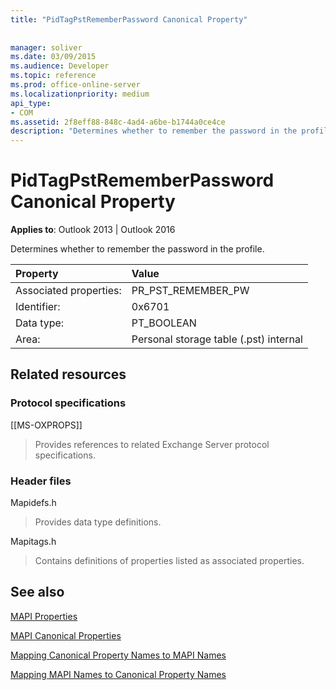 ```yaml
---
title: "PidTagPstRememberPassword Canonical Property"
 
 
manager: soliver
ms.date: 03/09/2015
ms.audience: Developer
ms.topic: reference
ms.prod: office-online-server
ms.localizationpriority: medium
api_type:
- COM
ms.assetid: 2f8eff88-848c-4ad4-a6be-b1744a0ce4ce
description: "Determines whether to remember the password in the profile for Outlook 2013 or Outlook 2016."
---
```


# PidTagPstRememberPassword Canonical Property

  
  
**Applies to**: Outlook 2013 | Outlook 2016 
  
Determines whether to remember the password in the profile.
  
|Property |Value |
|:-----|:-----|
|Associated properties:  <br/> |PR_PST_REMEMBER_PW  <br/> |
|Identifier:  <br/> |0x6701  <br/> |
|Data type:  <br/> |PT_BOOLEAN  <br/> |
|Area:  <br/> |Personal storage table (.pst) internal  <br/> |
   
## Related resources

### Protocol specifications

[[MS-OXPROPS]] 
  
> Provides references to related Exchange Server protocol specifications.
    
### Header files

Mapidefs.h
  
> Provides data type definitions.
    
Mapitags.h
  
> Contains definitions of properties listed as associated properties.
    
## See also



[MAPI Properties](mapi-properties.md)
  
[MAPI Canonical Properties](mapi-canonical-properties.md)
  
[Mapping Canonical Property Names to MAPI Names](mapping-canonical-property-names-to-mapi-names.md)
  
[Mapping MAPI Names to Canonical Property Names](mapping-mapi-names-to-canonical-property-names.md)

